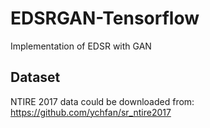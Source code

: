 # EDSRGAN-Tensorflow
Implementation of EDSR with GAN

## Dataset
NTIRE 2017 data could be downloaded from: https://github.com/ychfan/sr_ntire2017
